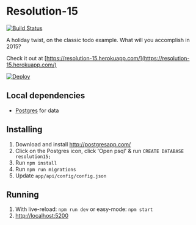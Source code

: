# Resolution-15

[![Build Status](https://travis-ci.org/mattcreager/resolution-15.svg?branch=master)](https://travis-ci.org/mattcreager/resolution-15)

A holiday twist, on the classic todo example. What will you accomplish in 2015?

Check it out at [https://resolution-15.herokuapp.com/](https://resolution-15.herokuapp.com/)

[![Deploy](https://www.herokucdn.com/deploy/button.png)](https://heroku.com/deploy?template=https://github.com/mattcreager/resolution-15)

## Local dependencies

- [Postgres](http://www.postgresql.org/) for data

## Installing

1. Download and install http://postgresapp.com/
2. Click on the Postgres icon, click 'Open psql' & run `CREATE DATABASE resolution15;`
3. Run `npm install`
4. Run `npm run migrations`
5. Update `app/api/config/config.json`

## Running

1. With live-reload: `npm run dev` or easy-mode: `npm start`
2. [http://localhost:5200](http://localhost:5200)